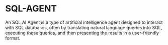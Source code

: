 # SQL-AGENT
An SQL AI Agent is a type of artificial intelligence agent designed to interact with SQL databases, often by translating natural language queries into SQL, executing those queries, and then presenting the results in a user-friendly format. 
